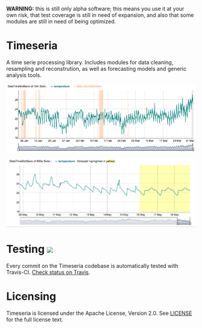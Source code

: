 
**WARNING:** this is still only alpha software; this means you use it at your own risk, that test coverage is still in need of expansion, and also that some modules are still in need of being optimized.

# Timeseria

A time serie processing library. Includes modules for data cleaning, resampling and reconstrution, as well as forecasting models and generic analysis tools.

![Time series reconstruction](docs/reconstructed.png?raw=true "Time series reconstruction")

![Time series forecating](docs/forecasted.png?raw=true "Time series forecating")



# Testing ![](https://api.travis-ci.org/sarusso/Timeseria.svg?branch=master) 

Every commit on the Timeseria codebase is automatically tested with Travis-CI. [Check status on Travis](https://travis-ci.org/sarusso/Timeseria/).


# Licensing
Timeseria is licensed under the Apache License, Version 2.0. See [LICENSE](https://raw.githubusercontent.com/sarusso/Timeseria/master/LICENSE) for the full license text.





